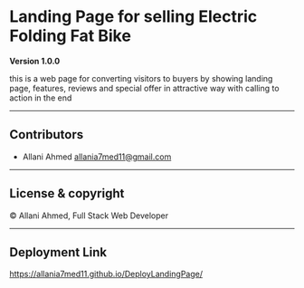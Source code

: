 # Landing Page for selling Electric Folding Fat Bike

**Version 1.0.0**

this is a web page for converting visitors to buyers by
showing landing page, features, reviews and  special offer
in attractive way with calling to action in the end

---

## Contributors
- Allani Ahmed <allania7med11@gmail.com>

---
## License & copyright
© Allani Ahmed, Full Stack Web Developer

---
## Deployment Link
https://allania7med11.github.io/DeployLandingPage/